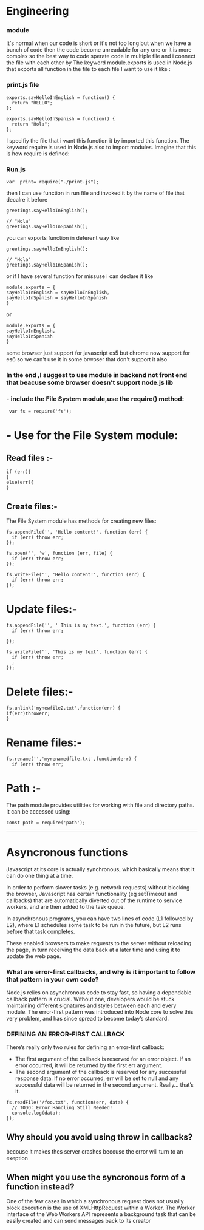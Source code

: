 # Engineering 

### module

It's normal when our code is short or it's not too long but when we have a bunch of code then the code become unreadable for any one or it is more complex so the best way to code sperate code in multiple file and i connect the file with each other by The keyword module.exports is used in Node.js that exports all function in the file to each file I want to  use it like :
### print.js file
```
exports.sayHelloInEnglish = function() {
  return "HELLO";
};

exports.sayHelloInSpanish = function() {
  return "Hola";
};
```

I specifiy the file that i want this function it by imported this function.
The keyword require is used in Node.js  also to import modules. Imagine that this is how require is defined:
### Run.js
```
var  print= require("./print.js");
```
then I can use function in run file and invoked it by the name of file that decalre it before
```
greetings.sayHelloInEnglish();

// "Hola"
greetings.sayHelloInSpanish();
````
you can exports function in deferent way
like
```
greetings.sayHelloInEnglish();

// "Hola"
greetings.sayHelloInSpanish();
```
or if I have several function for missuse i can declare it  like
```
module.exports = {
sayHelloInEnglish = sayHelloInEnglish,
sayHelloInSpanish = sayHelloInSpanish
}
```
or
```
module.exports = {
sayHelloInEnglish,
sayHelloInSpanish
}
```
some browser just support for javascript es5
but chrome now support for es6
so we can't use it in some brwoser that don't support it also
### In the end ,I suggest to  use module in backend not front end that  beacuse some browser doesn't support node.js lib

### *-*  include the File System module,use the require() method:
``` var fs = require('fs');```

# *-* Use for the File System module:
## Read files :-

``` fs.readFile('',function(err, data) {
if (err){
}
else(err){
}
```
## Create files:-
The File System module has methods for creating new files:

``` fs.appendFile():-
fs.appendFile('', 'Hello content!', function (err) {
  if (err) throw err;
});
```

``` fs.open()
fs.open('', 'w', function (err, file) {
  if (err) throw err;
});

```
``` fs.writeFile()
fs.writeFile('', 'Hello content!', function (err) {
  if (err) throw err;
});
```

# Update files:-

```fs.appendFile()
fs.appendFile('', ' This is my text.', function (err) {
  if (err) throw err;
 
});
```
```fs.writeFile()
fs.writeFile('', 'This is my text', function (err) {
  if (err) throw err;
  ;
});

```
# Delete files:-
``` fs.unlink()
fs.unlink('mynewfile2.txt',function(err) {
if(err)throwerr;
}
```

# Rename files:-
``` fs.rename()
fs.rename('','myrenamedfile.txt',function(err) {
  if (err) throw err;
```


# Path :-
The path module provides utilities for working with file and directory paths. It can be accessed using:
```
const path = require('path'); 
```

**********************************

# Asyncronous functions


Javascript at its core is actually synchronous, which basically means that it can do one thing at a time. 

In order to perform slower tasks (e.g. network requests) without blocking the browser, Javascript has certain functionality (eg setTimeout and callbacks) that are automatically diverted out of the runtime to service workers, and are then added to the task queue.

In asynchronous programs, you can have two lines of code (L1 followed by L2), where L1 schedules some task to be run in the future, but L2 runs before that task completes.

These enabled browsers to make requests to the server without reloading the page, in turn receiving the data back at a later time and using it to update the web page.

### What are error-first callbacks, and why is it important to follow that pattern in your own code?


Node.js relies on asynchronous code to stay fast, so having a dependable callback pattern is crucial. Without one, developers would be stuck maintaining different signatures and styles between each and every module. The error-first pattern was introduced into Node core to solve this very problem, and has since spread to become today’s standard. 

### DEFINING AN ERROR-FIRST CALLBACK

There’s really only two rules for defining an error-first callback:

- The first argument of the callback is reserved for an error object. If an error occurred, it will be returned by the first err argument.
- The second argument of the callback is reserved for any successful response data. If no error occurred, err will be set to null and any successful data will be returned in the second argument.
Really… that’s it. 

```
fs.readFile('/foo.txt', function(err, data) {
  // TODO: Error Handling Still Needed!
  console.log(data);
});
```

## Why should you avoid using throw in callbacks?
becouse it makes thes server crashes becouse the error will turn to an exeption 

## When might you use the syncronous form of a function instead?
One of the few cases in which a synchronous request does not usually block execution is the use of XMLHttpRequest within a Worker.
The Worker interface of the Web Workers API represents a background task that can be easily created and can send messages back to its creator















